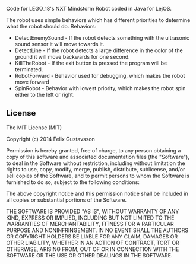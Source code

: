 Code for LEGO_18's NXT Mindstorm Robot coded in Java for LejOS.

The robot uses simple behaviors which has different priorities to determine what the robot should do.
Behaviors:  
* DetectEnemySound - If the robot detects something with the ultrasonic sound sensor it will move towards it.  
* DetectLine - If the robot detects a large difference in the color of the ground it will move backwards for one second.  
* KillTheRobot - If the exit button is pressed the program will be terminated.  
* RobotForward - Behavior used for debugging, which makes the robot move forward  
* SpinRobot - Behavior with lowest priority, which makes the robot spin either to the left or right.  

## License

The MIT License (MIT)

Copyright (c) 2014 Felix Gustavsson

Permission is hereby granted, free of charge, to any person obtaining a copy
of this software and associated documentation files (the "Software"), to deal
in the Software without restriction, including without limitation the rights
to use, copy, modify, merge, publish, distribute, sublicense, and/or sell
copies of the Software, and to permit persons to whom the Software is
furnished to do so, subject to the following conditions:

The above copyright notice and this permission notice shall be included in
all copies or substantial portions of the Software.

THE SOFTWARE IS PROVIDED "AS IS", WITHOUT WARRANTY OF ANY KIND, EXPRESS OR
IMPLIED, INCLUDING BUT NOT LIMITED TO THE WARRANTIES OF MERCHANTABILITY,
FITNESS FOR A PARTICULAR PURPOSE AND NONINFRINGEMENT. IN NO EVENT SHALL THE
AUTHORS OR COPYRIGHT HOLDERS BE LIABLE FOR ANY CLAIM, DAMAGES OR OTHER
LIABILITY, WHETHER IN AN ACTION OF CONTRACT, TORT OR OTHERWISE, ARISING FROM,
OUT OF OR IN CONNECTION WITH THE SOFTWARE OR THE USE OR OTHER DEALINGS IN
THE SOFTWARE.

